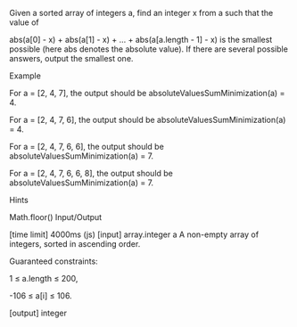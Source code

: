 Given a sorted array of integers a, find an integer x from a such that the value of

abs(a[0] - x) + abs(a[1] - x) + ... + abs(a[a.length - 1] - x)
is the smallest possible (here abs denotes the absolute value). If there are several possible answers, output the smallest one.

Example

For a = [2, 4, 7], the output should be absoluteValuesSumMinimization(a) = 4.

For a = [2, 4, 7, 6], the output should be absoluteValuesSumMinimization(a) = 4.

For a = [2, 4, 7, 6, 6], the output should be absoluteValuesSumMinimization(a) = 7.

For a = [2, 4, 7, 6, 6, 8], the output should be absoluteValuesSumMinimization(a) = 7.

Hints

Math.floor()
Input/Output

[time limit] 4000ms (js)
[input] array.integer a
A non-empty array of integers, sorted in ascending order.

Guaranteed constraints:

1 ≤ a.length ≤ 200,

-106 ≤ a[i] ≤ 106.

[output] integer
